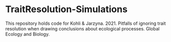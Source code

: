 # TraitResolution-Simulations
This repository holds code for Kohli & Jarzyna. 2021. Pitfalls of ignoring trait resolution when drawing conclusions about ecological processes. Global Ecology and Biology. 
